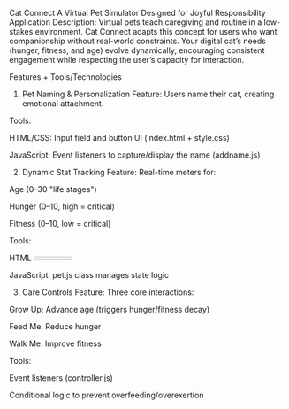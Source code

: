 Cat Connect
A Virtual Pet Simulator Designed for Joyful Responsibility
Application Description:
Virtual pets teach caregiving and routine in a low-stakes environment. Cat Connect adapts this concept for users who want companionship without real-world constraints. Your digital cat’s needs (hunger, fitness, and age) evolve dynamically, encouraging consistent engagement while respecting the user’s capacity for interaction.

Features + Tools/Technologies
1. Pet Naming & Personalization
Feature: Users name their cat, creating emotional attachment.

Tools:

HTML/CSS: Input field and button UI (index.html + style.css)

JavaScript: Event listeners to capture/display the name (addname.js)

2. Dynamic Stat Tracking
Feature: Real-time meters for:

Age (0–30 "life stages")

Hunger (0–10, high = critical)

Fitness (0–10, low = critical)

Tools:

HTML <meter> elements: Visual gauges

JavaScript: pet.js class manages state logic

3. Care Controls
Feature: Three core interactions:

Grow Up: Advance age (triggers hunger/fitness decay)

Feed Me: Reduce hunger

Walk Me: Improve fitness

Tools:

Event listeners (controller.js)

Conditional logic to prevent overfeeding/overexertion

